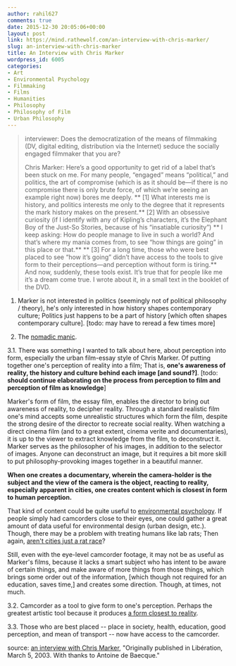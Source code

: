 ```yaml
---
author: rahil627
comments: true
date: 2015-12-30 20:05:06+00:00
layout: post
link: https://mind.rathewolf.com/an-interview-with-chris-marker/
slug: an-interview-with-chris-marker
title: An Interview with Chris Marker
wordpress_id: 6005
categories:
- Art
- Environmental Psychology
- Filmmaking
- Films
- Humanities
- Philosophy
- Philosophy of Film
- Urban Philosophy
---
```


<blockquote>interviewer: Does the democratization of the means of filmmaking (DV, digital editing, distribution via the Internet) seduce the socially engaged filmmaker that you are?

Chris Marker: Here’s a good opportunity to get rid of a label that’s been stuck on me. For many people, “engaged” means “political,” and politics, the art of compromise (which is as it should be—if there is no compromise there is only brute force, of which we’re seeing an example right now) bores me deeply. ** [1] What interests me is history, and politics interests me only to the degree that it represents the mark history makes on the present.** [2] With an obsessive curiosity (if I identify with any of Kipling’s characters, it’s the Elephant Boy of the Just-So Stories, because of his “insatiable curiosity”) ** I keep asking: How do people manage to live in such a world? And that’s where my mania comes from, to see “how things are going” in this place or that.** ** [3] For a long time, those who were best placed to see “how it’s going” didn’t have access to the tools to give form to their perceptions—and perception without form is tiring.** And now, suddenly, these tools exist. It’s true that for people like me it’s a dream come true. I wrote about it, in a small text in the booklet of the DVD.</blockquote>



1. Marker is not interested in politics (seemingly not of political philosophy / theory), he's only interested in how history shapes contemporary culture; Politics just happens to be a part of history [which often shapes contemporary culture]. [todo: may have to reread a few times more]

2. The [nomadic manic](https://mind.rathewolf.com/hypomania).

3.1. There was something I wanted to talk about here, about perception into form, especially the urban film-essay style of Chris Marker. Of putting together one's perception of reality into a film; That is, **one's awareness of reality, the history and culture behind each image [and sound?]**. [todo: **should continue elaborating on the process from perception to film and perception of film as knowledge**]

Marker's form of film, the essay film, enables the director to bring out awareness of reality, to decipher reality. Through a standard realistic film one's mind accepts some unrealistic structures which form the film, despite the strong desire of the director to recreate social reality. When watching a direct cinema film (and to a great extent, cinema verite and documentaries), it is up to the viewer to extract knowledge from the film, to deconstruct it. Marker serves as the philosopher of his images, in addition to the selector of images. Anyone can deconstruct an image, but it requires a bit more skill to put philosophy-provoking images together in a beautiful manner.

**When one creates a documentary, wherein the camera-holder is the subject and the view of the camera is the object, reacting to reality, especially apparent in cities, one creates content which is closest in form to human perception.**

That kind of content could be quite useful to [environmental psychology](https://mind.rathewolf.com/the-metropolis-and-mental-life). If people simply had camcorders close to their eyes, one could gather a great amount of data useful for environmental design (urban design, etc.). Though, there may be a problem with treating humans like lab rats; Then again, [aren't cities just a rat race](https://mind.rathewolf.com/silicon-valley-and-capitalism)?

Still, even with the eye-level camcorder footage, it may not be as useful as Marker's films, because it lacks a smart subject who has intent to be aware of certain things, and make aware of more things from those things, which brings some order out of the information, [which though not required for an education, saves time,] and creates some direction. Though, at times, not much.

3.2. Camcorder as a tool to give form to one's perception. Perhaps the greatest artistic tool because it produces [a form closest to reality](https://mind.rathewolf.com/information-media-and-education).

3.3. Those who are best placed --  place in society, health, education, good perception, and mean of transport -- now have access to the camcorder.

source:
[an interview with Chris Marker](http://www.filmcomment.com/article/marker-direct-an-interview-with-chris-marker/), "Originally published in Libération, March 5, 2003. With thanks to Antoine de Baecque."
